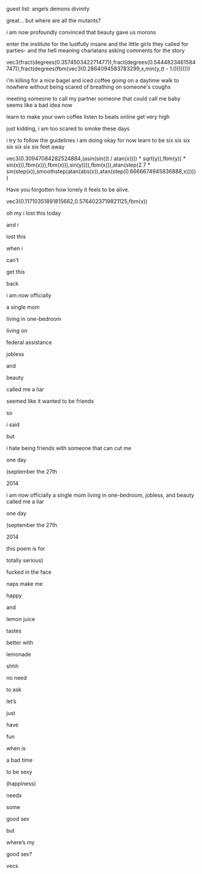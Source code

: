 guest list:
angels
demons
divinity

great...
but where are all the mutants?

i am now profoundly convinced
that beauty gave us morons

enter the institute for the lustfully insane and the little  girls they called for parties- and the hell meaning charlatans asking comments for the story

vec3(fract(degrees(0.357450342271477)),fract(degrees(0.5444823461584747)),fract(degrees(fbm(vec3(0.2864094583783299,x,min(y,(t - 1.0)))))))




i'm killing for a nice bagel and iced coffee
going on a daytime walk to nowhere
without being scared
of breathing on someone's coughs

meeting someone to call my partner
someone that could call me baby
seems  like a bad idea now

learn to make your own coffee
listen to beats online
get very high

just kidding,
i am too  scared to smoke these days

i try to follow the guidelines
i am doing okay for now
learn to be six six six six six six six  feet away

vec3(0.30947084282524884,(asin(sin((t / atan(x)))) * sqrt(y)),fbm(y)) * sin(x))),fbm(x))),fbm(x))),sin(y)))),fbm(x))),atan(step(2.7 * sin(step(x)),smoothstep(atan(abs(x)),atan(step(0.6666674945836888,x))))))



Have you
forgotten
how
lonely
 it feels to be alive.

 vec3(0.11710351891815662,0.5764023719821125,fbm(x))

oh my
i lost this today

and i

lost this

when i

can’t

get this

back

i am now officially

a single mom

living in one-bedroom

living on

federal assistance

jobless

and

beauty

called me a liar

seemed like it wanted to be friends

so

i said

but

i hate being friends with someone that can cut me

one day

(september the 27th

2014

i am now officially a single mom living in one-bedroom, jobless, and beauty called me a liar

one day

(september the 27th

2014

this poem is for

totally serious)

fucked in the face

naps make me

happy

and

lemon juice

tastes

better with

lemonade

shhh

no need

to ask

let’s

just

have

fun

when is

a bad time

to be sexy

(happiness)

needs

some

good sex

but

where’s my

good sex?

vecs
